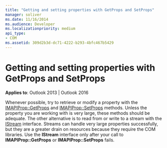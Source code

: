 ```yaml
---
title: "Getting and setting properties with GetProps and SetProps"
manager: soliver
ms.date: 11/16/2014
ms.audience: Developer
ms.localizationpriority: medium
api_type:
- COM
ms.assetid: 309d2b3d-dc71-4222-b293-4bfc467b5429
---
```


# Getting and setting properties with GetProps and SetProps
 
**Applies to**: Outlook 2013 | Outlook 2016 
  
Whenever possible, try to retrieve or modify a property with the [IMAPIProp::GetProps](imapiprop-getprops.md) and [IMAPIProp::SetProps](imapiprop-setprops.md) methods. Unless the property you are working with is very large, these methods should be adequate. The other alternative is to read from or write to a stream with the [IStream](https://msdn.microsoft.com/library/aa380034%28VS.85%29.aspx) interface. Streams can handle very large properties successfully, but they are a greater drain on resources because they require the COM libraries. Use the **IStream** interface only after your call to **IMAPIProp::GetProps** or **IMAPIProp::SetProps** fails. 
  

